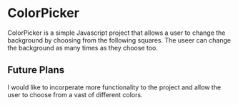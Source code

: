 # ColorPicker

ColorPicker is a simple Javascript project that allows a user to change the background by choosing from the following squares.
The useer can change the background as many times as they choose too.

## Future Plans

I would like to incorperate  more functionality to the project and allow the user to choose from a vast of different colors.
